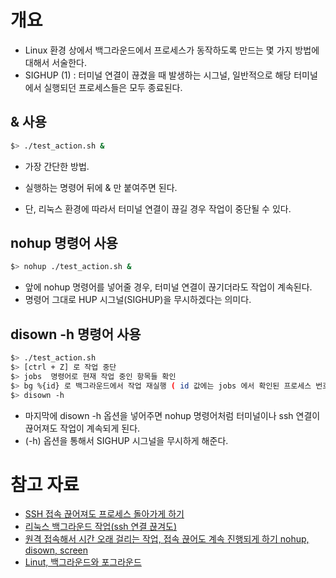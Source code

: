 # 개요 
- Linux 환경 상에서 백그라운드에서 프로세스가 동작하도록 만드는 몇 가지 방법에 대해서 서술한다. 
- SIGHUP (1) : 터미널 연결이 끊겼을 때 발생하는 시그널, 일반적으로 해당 터미널에서 실행되던 프로세스들은 모두 종료된다. 


## & 사용
```sh 
$> ./test_action.sh & 
```
- 가장 간단한 방법. 
- 실행하는 명령어 뒤에 & 만 붙여주면 된다. 

- 단, 리눅스 환경에 따라서 터미널 연결이 끊길 경우 작업이 중단될 수 있다. 


## nohup 명령어 사용 
```sh 
$> nohup ./test_action.sh & 
```
- 앞에 nohup 명령어를 넣어줄 경우, 터미널 연결이 끊기더라도 작업이 계속된다. 
- 명령어 그대로 HUP 시그널(SIGHUP)을 무시하겠다는 의미다. 


## disown -h 명령어 사용
```sh 
$> ./test_action.sh 
$> [ctrl + Z] 로 작업 중단 
$> jobs  명령어로 현재 작업 중인 항목들 확인 
$> bg %{id} 로 백그라운드에서 작업 재실행 ( id 값에는 jobs 에서 확인된 프로세스 번호 값) 
$> disown -h  
```
- 마지막에 disown -h 옵션을 넣어주면 nohup 명령어처럼 터미널이나 ssh 연결이 끊어져도 작업이 계속되게 된다. 
- (-h) 옵션을 통해서 SIGHUP 시그널을 무시하게 해준다. 

# 참고 자료 
- [SSH 접속 끊어져도 프로세스 돌아가게 하기](https://umbum.dev/558) 
- [리눅스 백그라운드 작업(ssh 연결 끊겨도) ](https://tyson.tistory.com/88)
- [원격 접속해서 시간 오래 걸리는 작업, 접속 끊어도 계속 진행되게 하기 nohup, disown, screen](https://mytory.net/archives/2340)
- [Linut, 백그라운드와 포그라운드](https://m.blog.naver.com/PostView.naver?isHttpsRedirect=true&blogId=dudwo567890&logNo=130156852012)
